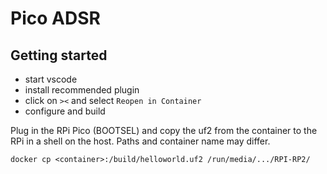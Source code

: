 # Pico ADSR

## Getting started

- start vscode
- install recommended plugin
- click on `><` and select `Reopen in Container`
- configure and build

Plug in the RPi Pico (BOOTSEL) and copy the uf2 from the container to the RPi in a shell on the host.
Paths and container name may differ.

    docker cp <container>:/build/helloworld.uf2 /run/media/.../RPI-RP2/
